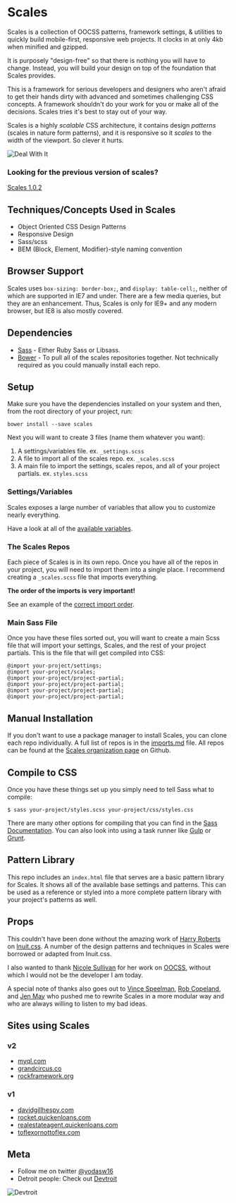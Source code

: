 # Scales

Scales is a collection of OOCSS patterns, framework settings, & utilities to quickly build mobile-first, responsive web projects. It clocks in at only 4kb when minified and gzipped.

It is purposely "design-free" so that there is nothing you will have to change. Instead, you will build your design on top of the foundation that Scales provides.

This is a framework for serious developers and designers who aren't afraid to get their hands dirty with advanced and sometimes challenging CSS concepts. A framework shouldn't do your work for you or make all of the decisions. Scales tries it's best to stay out of your way.

Scales is a highly _scalable_ CSS architecture, it contains design _patterns_ (scales in nature form patterns), and it is responsive so it _scales_ to the width of the viewport. So clever it hurts.

![Deal With It](http://i3.kym-cdn.com/photos/images/original/000/432/894/648.gif)

### Looking for the previous version of scales?
[Scales 1.0.2](https://github.com/ScalesCSS/scales/tree/1.x)

## Techniques/Concepts Used in Scales
* Object Oriented CSS Design Patterns
* Responsive Design
* Sass/scss
* BEM (Block, Element, Modifier)-style naming convention

## Browser Support
Scales uses `box-sizing: border-box;`, and `display: table-cell;`, neither of which are supported in IE7 and under. There are a few media queries, but they are an enhancement. Thus, Scales is only for IE9+ and any modern browser, but IE8 is also mostly covered.

## Dependencies
* [Sass](http://sass-lang.com/) - Either Ruby Sass or Libsass.
* [Bower](http://bower.io/) - To pull all of the scales repositories together. Not technically required as you could manually install each repo.

## Setup
Make sure you have the dependencies installed on your system and then, from the root directory of your project, run:

```
bower install --save scales
```

Next you will want to create 3 files (name them whatever you want):

1. A settings/variables file. ex. `_settings.scss`
1. A file to import all of the scales repo. ex. `_scales.scss`
1. A main file to import the settings, scales repos, and all of your project partials. ex. `styles.scss`

### Settings/Variables
Scales exposes a large number of variables that allow you to customize nearly everything.

Have a look at all of the [available variables](https://github.com/ScalesCSS/scales/blob/master/vars.md).

### The Scales Repos
Each piece of Scales is in its own repo. Once you have all of the repos in your project, you will need to import them into a single place. I recommend creating a `_scales.scss` file that imports everything.

**The order of the imports is very important!**

See an example of the [correct import order](https://github.com/ScalesCSS/scales/blob/master/imports.md).

### Main Sass File

Once you have these files sorted out, you will want to create a main Scss file that will import your settings, Scales, and the rest of your project partials. This is the file that will get compiled into CSS:

```
@import your-project/settings;
@import your-project/scales;
@import your-project/project-partial;
@import your-project/project-partial;
@import your-project/project-partial;
@import your-project/project-partial;
```

## Manual Installation
If you don't want to use a package manager to install Scales, you can clone each repo individually. A full list of repos is in the [imports.md](https://github.com/ScalesCSS/scales/blob/master/imports.md) file. All repos can be found at the [Scales organization page](https://github.com/ScalesCSS) on Github.

## Compile to CSS
Once you have these things set up you simply need to tell Sass what to compile:

```
$ sass your-project/styles.scss your-project/css/styles.css
```

There are many other options for compiling that you can find in the  [Sass Documentation](http://sass-lang.com/documentation/file.SASS_REFERENCE.html). You can also look into using a task runner like [Gulp](http://gulpjs.com/) or [Grunt](http://gruntjs.com/).

## Pattern Library
This repo includes an `index.html` file that serves are a basic pattern library for Scales. It shows all of the available base settings and patterns. This can be used as a reference or styled into a more complete pattern library with your project's patterns as well.

## Props
This couldn't have been done without the amazing work of [Harry Roberts](https://github.com/csswizardry) on [Inuit.css](https://github.com/csswizardry/inuit.css). A number of the design patterns and techniques in Scales were borrowed or adapted from Inuit.css.

I also wanted to thank [Nicole Sullivan](https://github.com/stubbornella) for her work on [OOCSS](https://github.com/stubbornella/oocss), without which I would not be the developer I am today.

A special note of thanks also goes out to [Vince Speelman](https://github.com/VinSpee), [Rob Copeland](https://github.com/RCopeland), and [Jen May](https://github.com/jenmay) who pushed me to rewrite Scales in a more modular way and who are always willing to listen to my bad ideas.

## Sites using Scales

### v2
* [myql.com](https://www.myql.com/)
* [grandcircus.co](http://www.grandcircus.co/)
* [rockframework.org](http://www.rockframework.org/)


### v1
* [davidgillhespy.com](http://davidgillhespy.com/)
* [rocket.quickenloans.com](https://rocket.quickenloans.com/)
* [realestateagent.quickenloans.com](https://realestateagent.quickenloans.com/#!/)
* [toflexornottoflex.com](http://toflexornottoflex.com/#/)

## Meta
* Follow me on twitter [@yodasw16](http://twitter.com/yodasw16)
* Detroit people: Check out [Devtroit](http://devtroit.com/)

![Devtroit](http://devtroit.com/img/badges/badge-medium.png)
